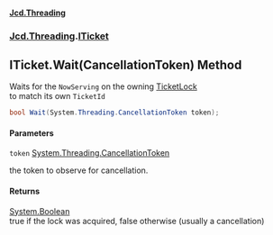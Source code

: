 #### [Jcd.Threading](index.md 'index')
### [Jcd.Threading](Jcd.Threading.md 'Jcd.Threading').[ITicket](Jcd.Threading.ITicket.md 'Jcd.Threading.ITicket')

## ITicket.Wait(CancellationToken) Method

Waits for the `NowServing` on the owning [TicketLock](Jcd.Threading.TicketLock.md 'Jcd.Threading.TicketLock')  
to match its own `TicketId`

```csharp
bool Wait(System.Threading.CancellationToken token);
```
#### Parameters

<a name='Jcd.Threading.ITicket.Wait(System.Threading.CancellationToken).token'></a>

`token` [System.Threading.CancellationToken](https://docs.microsoft.com/en-us/dotnet/api/System.Threading.CancellationToken 'System.Threading.CancellationToken')

the token to observe for cancellation.

#### Returns
[System.Boolean](https://docs.microsoft.com/en-us/dotnet/api/System.Boolean 'System.Boolean')  
true if the lock was acquired, false otherwise (usually a cancellation)